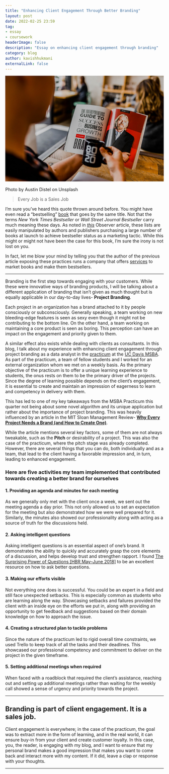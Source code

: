```yaml
---
title: "Enhancing Client Engagement Through Better Branding"
layout: post
date: 2022-02-25 23:59
tag:
- essay
- coursework
headerImage: false
description: "Essay on enhancing client engagement through branding"
category: blog
author: kavishhukmani
externalLink: false
---
```


![Header Image](/assets/images/posts/enhancing-client-engagement-through-better-branding/header.jpeg)
<figcaption class="caption">Photo by Austin Distel on Unsplash</figcaption>

> Every Job is a Sales Job

I’m sure you’ve heard this quote thrown around before. You might have even read a “bestselling” [book](https://www.goodreads.com/en/book/show/44600592-every-job-is-a-sales-job) that goes by the same title. Not that the terms <i>New York Times Bestseller</i> or <i>Wall Street Journal Bestseller</i> carry much meaning these days. As noted in <i>[this](https://observer.com/2016/02/the-truth-about-the-new-york-times-and-wall-street-journal-bestseller-lists/)</i> Observer article, these lists are easily manipulated by authors and publishers purchasing a large number of books at launch to achieve bestseller status as a marketing tactic. While this might or might not have been the case for this book, I’m sure the irony is not lost on you.

In fact, let me blow your mind by telling you that the author of the previous article exposing these practices runs a company that offers [services](https://booklaunch.com/) to market books and make them bestsellers.

---

Branding is the first step towards engaging with your customers. While these were innovative ways of branding products, I will be talking about a different application of branding that isn’t given as much thought but is equally applicable in our day-to-day lives- <strong>Project Branding</strong>.

Each project in an organization has a brand attached to it by people consciously or subconsciously. Generally speaking, a team working on new bleeding-edge features is seen as sexy even though it might not be contributing to the bottom line. On the other hand, a team working on maintaining a core product is seen as boring. This perception can have an impact on the engagement and priority given to them.

A similar effect also exists while dealing with clients as consultants. In this blog, I talk about my experience with enhancing client engagement through project branding as a data analyst in the [practicum](https://www.merriam-webster.com/dictionary/practicum) at the [UC Davis MSBA](https://gsm.ucdavis.edu/master-science-business-analytics-msba). As part of the practicum, a team of fellow students and I worked for an external organization whom we met on a weekly basis. As the primary objective of the practicum is to offer a unique learning experience to students, the onus rests on them to be the primary driver of the projects. Since the degree of learning possible depends on the client’s engagement, it is essential to create and maintain an impression of eagerness to learn and competency in delivery with them.

This has led to one of my key takeaways from the MSBA Practicum this quarter not being about some novel algorithm and its unique application but rather about the importance of project branding. This was heavily influenced by an article in the MIT Sloan Management Review- <strong>[Why Every Project Needs a Brand (and How to Create One)](https://sloanreview.mit.edu/article/why-every-project-needs-a-brand-and-how-to-create-one/)</strong>.

While the article mentions several key factors, some of them are not always tweakable, such as the <strong>Pitch</strong> or desirability of a project. This was also the case of the practicum, where the pitch stage was already completed. However, there are several things that you can do, both individually and as a team, that lead to the client having a favorable impression and, in turn, leading to enhanced engagement.

### Here are five activities my team implemented that contributed towards creating a better brand for ourselves

#### 1. Providing an agenda and minutes for each meeting
As we generally only met with the client once a week, we sent out the meeting agenda a day prior. This not only allowed us to set an expectation for the meeting but also demonstrated how we were well prepared for it. Similarly, the minutes also showed our professionality along with acting as a source of truth for the discussions held.

#### 2. Asking intelligent questions
Asking intelligent questions is an essential aspect of one’s brand. It demonstrates the ability to quickly and accurately grasp the core elements of a discussion, and helps develop trust and strengthen rapport. I found [The Surprising Power of Questions [HBR May–June 2018]](https://hbr.org/2018/05/the-surprising-power-of-questions) to be an excellent resource on how to ask better questions.

#### 3. Making our efforts visible
Not everything one does is successful. You could be an expert in a field and still face unexpected setbacks. This is especially common as students who are learning along the way. Showcasing setbacks and failures provided the client with an inside eye on the efforts we put in, along with providing an opportunity to get feedback and suggestions based on their domain knowledge on how to approach the issue.

#### 4. Creating a structured plan to tackle problems
Since the nature of the practicum led to rigid overall time constraints, we used Trello to keep track of all the tasks and their deadlines. This showcased our professional competency and commitment to deliver on the project in the given timeframe.

#### 5. Setting additional meetings when required
When faced with a roadblock that required the client’s assistance, reaching out and setting up additional meetings rather than waiting for the weekly call showed a sense of urgency and priority towards the project.

---

## Branding is part of client engagement. It is a sales job.

Client engagement is everywhere; in the case of the practicum, the goal was to extract more in the form of learning, and in the real world, it can ensure buy-in from your client and create customer loyalty. In this case, you, the reader, is engaging with my blog, and I want to ensure that my personal brand makes a good impression that makes you want to come back and interact more with my content. If it did, leave a clap or response with your thoughts.

---
